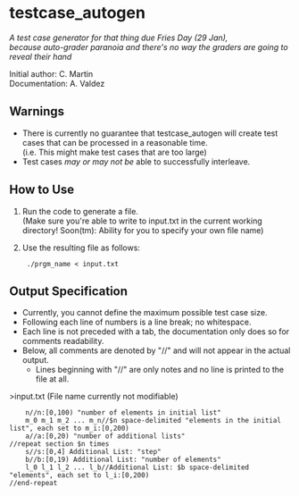 # testcase_autogen
*A test case generator for that thing due Fries Day (29 Jan),  
because auto-grader paranoia and there's no way the graders are going to reveal their hand*

Initial author: C. Martin  
Documentation: A. Valdez

## Warnings
* There is currently no guarantee that testcase_autogen will create test cases that can be processed in a reasonable time.  
(i.e. This might make test cases that are too large)
* Test cases *may or may not be* able to successfully interleave.

## How to Use
1. Run the code to generate a file.  
(Make sure you're able to write to input.txt in the current working directory! Soon(tm): Ability for you to specify your own file name)
2. Use the resulting file as follows:

		./prgm_name < input.txt

## Output Specification
* Currently, you cannot define the maximum possible test case size.
* Following each line of numbers is a line break; no whitespace.
* Each line is not preceded with a tab, the documentation only does so for comments readability.
* Below, all comments are denoted by "//" and will not appear in the actual output.
  * Lines beginning with "//" are only notes and no line is printed to the file at all.

\>input.txt (File name currently not modifiable)

		n//n:[0,100) "number of elements in initial list"
		m_0 m_1 m_2 ... m_n//$n space-delimited "elements in the initial list", each set to m_i:[0,200)
		a//a:[0,20) "number of additional lists"
	//repeat section $n times
		s//s:[0,4] Additional List: "step"
		b//b:[0,19) Additional List: "number of elements"
		l_0 l_1 l_2 ... l_b//Additional List: $b space-delimited "elements", each set to l_i:[0,200)
	//end-repeat
